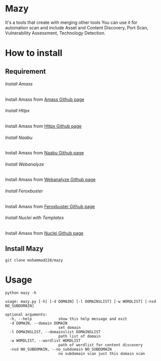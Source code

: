 # Mazy
It's a tools that create with merging other tools
You can use it for automation scan and include Asset and Content Discovery, Port Scan, Vulnerability Assessment, Technology Detection.

# How to install
## Requirement 
###### Install Amass
Install Amass from [Amass Github page](https://github.com/OWASP/Amass/releases)
###### Install Httpx
Install Amass from [Httpx Github page](https://github.com/projectdiscovery/httpx/releases)
###### Install Naabu
Install Amass from [Naabu Github page](https://github.com/projectdiscovery/naabu/releases)
###### Install Webanalyze
Install Amass from [Webanalyze Github page](https://github.com/rverton/webanalyze/releases)
###### Install Feroxbuster
Install Amass from [Feroxbuster Github page](https://github.com/epi052/feroxbuster/releases)
###### Install Nuclei with Templates
Install Amass from [Nuclei Github page](https://github.com/projectdiscovery/nuclei/releases)

## Install Mazy
```
git clone mohammad228/mazy 
```
# Usage
```
python mazy -h 
```
```
usage: mazy.py [-h] [-d DOMAIN] [-l DOMAINSLIST] [-w WORDLIST] [-nsd NO_SUBDOMAIN]

optional arguments:
  -h, --help            show this help message and exit
  -d DOMAIN, --domain DOMAIN
                        set domain
  -l DOMAINSLIST, --domainslist DOMAINSLIST
                        path list of domain
  -w WORDLIST, --wordlist WORDLIST
                        path of wordlist for content discovery
  -nsd NO_SUBDOMAIN, --no_subdomain NO_SUBDOMAIN
                        no subdomain scan just this domain scan
```


